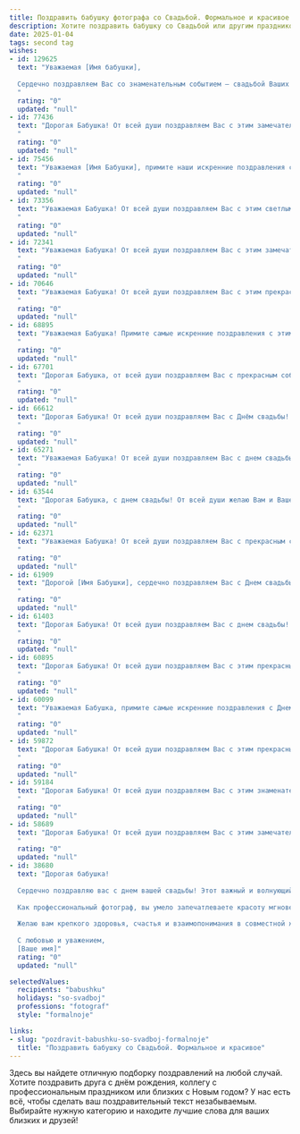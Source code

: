 ```yaml
---
title: Поздравить бабушку фотографа со Свадьбой. Формальное и красивое
description: Хотите поздравить бабушку со Свадьбой или другим праздником? Наш ИИ создаст незабываемое поздравление, а вы обязательно выделитесь среди других.  
date: 2025-01-04
tags: second tag
wishes:
- id: 129625
  text: "Уважаемая [Имя бабушки],
  
  Сердечно поздравляем Вас со знаменательным событием — свадьбой Ваших [родственные связи] ! Желаем молодожёнам долгих лет счастливой совместной жизни, наполненной любовью, взаимопониманием и радостью. Пусть семейный очаг всегда будет тёплым и гостеприимным.  Как фотограф, Вы, несомненно, запечатлели множество прекрасных моментов в жизни, и сегодня желаем Вам сохранить в памяти и сердце самые яркие воспоминания об этом прекрасном дне.
  "
  rating: "0"
  updated: "null"
- id: 77436
  text: "Дорогая Бабушка! От всей души поздравляем Вас с этим замечательным днем -  Днем Вашей свадьбы! Желаем Вам долгих лет совместной жизни, наполненных любовью, счастьем и  радостью. Пусть Ваши дни будут светлыми, а фотографии, которые Вы делаете,  всегда напоминают о самых прекрасных моментах жизни!
  "
  rating: "0"
  updated: "null"
- id: 75456
  text: "Уважаемая [Имя Бабушки], примите наши искренние поздравления с этим знаменательным днем – днем вашей свадьбы! Желаем вам бесконечного счастья, любви и гармонии в семейной жизни. Пусть ваша любовь, подобно объективу фотокамеры, всегда будет направлена на яркие моменты жизни, а снимки вашей совместной жизни будут полны нежности, тепла и радости.
  "
  rating: "0"
  updated: "null"
- id: 73356
  text: "Уважаемая Бабушка! От всей души поздравляем Вас с этим светлым днем — днем Вашей свадьбы! Желаем Вам долгих лет совместной жизни, наполненных любовью, счастьем и взаимопониманием. Пусть Ваши семейные фотографии всегда будут полны радости, а Ваша душа —  радостью и спокойствием.
  "
  rating: "0"
  updated: "null"
- id: 72341
  text: "Уважаемая Бабушка! От всей души поздравляем Вас с этим замечательным событием — Вашей свадьбой! Желаем Вам долгой, счастливой и гармоничной семейной жизни, наполненной любовью, взаимопониманием и яркими моментами. Пусть Ваш путь будет освещен теплом семейного очага и счастьем, которое Вы создали.
  "
  rating: "0"
  updated: "null"
- id: 70646
  text: "Уважаемая Бабушка! От всей души поздравляем Вас с этим прекрасным днем! Желаем Вам ярких эмоций, чудесных впечатлений и, конечно же, красивых фотографий, которые сохранят память об этом замечательном событии. Счастья, любви и благополучия Вам!
  "
  rating: "0"
  updated: "null"
- id: 68895
  text: "Уважаемая Бабушка! Примите самые искренние поздравления с этим замечательным днем – Днем Вашей свадьбы! Желаем Вам и Вашему супругу долгих лет совместной жизни, наполненных любовью, счастьем и взаимным уважением. Пусть Ваша история любви будет такой же яркой и красивой, как фотографии, которые Вы так мастерски создаете.
  "
  rating: "0"
  updated: "null"
- id: 67701
  text: "Дорогая Бабушка, от всей души поздравляем Вас с прекрасным событием - Вашей свадьбой! Желаем Вам долгих лет совместной жизни, наполненных любовью, счастьем и взаимопониманием. Пусть Ваша семейная история будет богата яркими моментами, а каждый новый день приносит радость и вдохновение.
  "
  rating: "0"
  updated: "null"
- id: 66612
  text: "Дорогая Бабушка! От всей души поздравляем Вас с Днём свадьбы! Желаем Вам долгих лет совместной жизни, наполненных любовью, счастьем и взаимопониманием. Пусть Ваша семейная фотография, запечатленная фотографом, станет символом Вашего крепкого союза и будет радовать Вас долгие годы!
  "
  rating: "0"
  updated: "null"
- id: 65271
  text: "Уважаемая Бабушка! От всей души поздравляем Вас с днем свадьбы! Желаем Вам долгих лет счастливой семейной жизни, наполненной любовью, радостью и взаимным пониманием. Пусть Ваши фотографии, созданные Вашими умелыми руками, всегда напоминают Вам о самых ярких моментах жизни!
  "
  rating: "0"
  updated: "null"
- id: 63544
  text: "Дорогая Бабушка, с днем свадьбы! От всей души желаю Вам и Вашему избраннику бесконечного счастья, крепкой любви и семейного благополучия. Пусть Ваши фотографии, сделанные Вами как профессиональным фотографом, всегда напоминают о прекрасных моментах Вашей жизни.
  "
  rating: "0"
  updated: "null"
- id: 62371
  text: "Уважаемая Бабушка! От всей души поздравляем Вас с прекрасным событием - свадьбой! Желаем Вам долгих лет счастливой семейной жизни, наполненных любовью, взаимопониманием и радостью. Пусть Ваша профессия фотографа всегда приносит Вам вдохновение и позволяет запечатлеть самые яркие моменты жизни.
  "
  rating: "0"
  updated: "null"
- id: 61909
  text: "Дорогой [Имя Бабушки], сердечно поздравляем Вас с Днем свадьбы! Желаем Вам крепкой любви, семейного благополучия и долгих лет счастливой жизни вместе.  Пусть Ваша любовь будет яркой и нежной, как снимки, которые Вы создаете своим фотоаппаратом.
  "
  rating: "0"
  updated: "null"
- id: 61403
  text: "Дорогая Бабушка! От всей души поздравляем Вас с днем свадьбы! Желаем Вам огромного счастья, крепкой любви и долгих лет семейной жизни, полной радости и нежности. Пусть Ваш фотографский талант  всегда помогает Вам запечатлеть самые яркие и счастливые моменты Вашей жизни!
  "
  rating: "0"
  updated: "null"
- id: 60895
  text: "Дорогая Бабушка! От всей души поздравляем Вас с этим прекрасным днем – днем свадьбы! Желаем, чтобы Ваша жизнь была наполнена любовью, счастьем и нежностью. Пусть Ваш талант фотографа  радует Вас и Ваших близких!
  "
  rating: "0"
  updated: "null"
- id: 60099
  text: "Уважаемая Бабушка, примите самые искренние поздравления с Днем свадьбы! Желаем Вам и Вашему спутнику жизни долгих лет счастливой совместной жизни, наполненной любовью, гармонией и взаимным уважением. Пусть ваш путь будет освещен яркими моментами и незабываемыми впечатлениями.
  "
  rating: "0"
  updated: "null"
- id: 59872
  text: "Дорогая Бабушка! От всей души поздравляем Вас с этим прекрасным днем – днем Вашей свадьбы! Пусть эта дата станет символом любви, гармонии и нежности, которые Вы храните в своих сердцах долгие годы.  Желаем Вам крепкого здоровья, семейного счастья и бесконечного вдохновения от каждого прожитого дня!
  "
  rating: "0"
  updated: "null"
- id: 59184
  text: "Дорогая Бабушка! От всей души поздравляем Вас с этим знаменательным днем - Днем Вашей свадьбы! Желаем Вам долгих лет совместной жизни, наполненных любовью, счастьем и теплыми воспоминаниями. Пусть каждый день будет для Вас ярким и незабываемым, а Ваша любовь только крепнет с годами!
  "
  rating: "0"
  updated: "null"
- id: 58689
  text: "Дорогая Бабушка! От всей души поздравляем Вас с этим замечательным событием – Вашей свадьбой! Пусть этот день станет началом новой, счастливой главы в Вашей жизни. Желаем Вам бесконечного счастья, любви и гармонии, а также ярких фотографий, которые запечатлят все эти чудесные моменты.
  "
  rating: "0"
  updated: "null"
- id: 38680
  text: "Дорогая бабушка!
  
  Сердечно поздравляю вас с днем вашей свадьбы! Этот важный и волнующий день — символ любви, верности и гармонии, который навсегда останется в памяти. Ваша жизнь, насыщенная яркими моментами, является настоящим вдохновением для всех нас.
  
  Как профессиональный фотограф, вы умело запечатлеваете красоту мгновений, и ваш стиль и чувство прекрасного наполняют мир светом и радостью. Пусть каждый новый день вашей жизни будет наполнен счастливыми воспоминаниями и теплыми встречами!
  
  Желаю вам крепкого здоровья, счастья и взаимопонимания в совместной жизни. Пусть ваша любовь будет как самая прекрасная фотография — яркой, живой и вечной!
  
  С любовью и уважением,
  [Ваше имя]"
  rating: "0"
  updated: "null"

selectedValues:
  recipients: "babushku"
  holidays: "so-svadboj"
  professions: "fotograf"
  style: "formalnoje"

links:
- slug: "pozdravit-babushku-so-svadboj-formalnoje"
  title: "Поздравить бабушку со Свадьбой. Формальное и красивое"
---
```


Здесь вы найдете отличную подборку поздравлений на любой случай.
Хотите поздравить друга с днём рождения, коллегу с профессиональным праздником или близких с Новым годом? У нас есть всё, чтобы сделать ваш поздравительный текст незабываемым. Выбирайте нужную категорию и находите лучшие слова для ваших близких и друзей!
